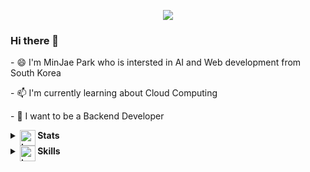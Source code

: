 
<p align="center">
   <img src="https://hits.seeyoufarm.com/api/count/incr/badge.svg?url=https%3A%2F%2Fgithub.com%2FJeromy0515">
<p>
   
### Hi there 👋

<p>- 😄 I'm MinJae Park who is intersted in AI and Web development from South Korea</p>
<p>- 📫 I'm currently learning about Cloud Computing</p>
<p>- 🤔 I want to be a Backend Developer</p>
   

<details>
   <summary><b><img src="https://media.giphy.com/media/IzLejEn5juzsLN4AqX/giphy.gif" alt="trophy" style="vertical-align:top;" height="25"> Stats</b></summary>
   
   ![ParkMinJae's GitHub stats](https://github-readme-stats.vercel.app/api?username=Jeromy0515&show_icons=true&theme=dark)
   
   ![Wakatime](https://github-readme-stats.vercel.app/api/wakatime?username=Jeromy0515&layout=compact&theme=dark)

   [![solved.ac tier](http://mazassumnida.wtf/api/v2/generate_badge?boj=yoo11052)](https://solved.ac/profile/yoo11052)

   <a href="https://opgc.me/#/users/jeromy0515" target="_blank"><img src="https://api.opgc.me/githubs/users/jeromy0515/tag/?border=normal" /></a>

   [![trophy](https://github-profile-trophy.vercel.app/?username=Jeromy0515&theme=onedark&title=MultiLanguage,Commits,Repositories,Followers,PullRequest)](https://github.com/Jeromy0515/github-profile-trophy)
   
</details>
   
   
<details>
   <summary><b><img src="https://media.giphy.com/media/WUlplcMpOCEmTGBtBW/giphy.gif" alt="trophy" style="vertical-align:top;" height="25"> Skills</b></summary>
   
   ### Languages
   <span><img src="https://img.shields.io/badge/Java-007396?style=flat&logo=OpenJDK&logoColor=white" /></span>
   <span><img src="https://img.shields.io/badge/JavaScript-yellow?style=flat&logo=JavaScript&logoColor=white" /></span>
   <span><img src="https://img.shields.io/badge/TypeScript-3178C6?style=flat&logo=TypeScript&logoColor=white" /></span>

   ### Frameworks
   <span><img src="https://img.shields.io/badge/Express-000000?style=flat&logo=Express&logoColor=white" /></span>
   <span><img src="https://img.shields.io/badge/Spring Boot-6DB33F?style=flat&logo=Spring Boot&logoColor=white"/></span>

   ### Databases
   <span><img src="https://img.shields.io/badge/MySQL-4479A1?style=flat&logo=MySQL&logoColor=white" /></span>
   <span><img src="https://img.shields.io/badge/Oracle-F80000?style=flat&logo=Oracle&logoColor=white" /></span>
   <span><img src="https://img.shields.io/badge/Amazon DynamoDB-4053D6?style=flat&logo=Amazon DynamoDB&logoColor=white" /></span>

   ### DevOps
   <span><img src="https://img.shields.io/badge/Amazon AWS-232F3E?style=flat&logo=Amazon AWS&logoColor=white"/></span> 
   <span><img src="https://img.shields.io/badge/Docker-2496ED?style=flat&logo=Docker&logoColor=white" /></span>
   <span><img src="https://img.shields.io/badge/Kubernetes-326CE5?style=flat&logo=Kubernetes&logoColor=white" /></span>

   ### Tools
   <span><img src="https://img.shields.io/badge/Eclipse IDE-2C2255?style=flat&logo=Eclipse IDE&logoColor=white" /></span>
   <span><img src="https://img.shields.io/badge/IntelliJ IDEA-FE2857?style=flat&logo=IntelliJ IDEA&logoColor=white" /></span>
   <span><img src="https://img.shields.io/badge/WebStorm-07C3F2?style=flat&logo=WebStorm&logoColor=white" /></span>
   <span><img src="https://img.shields.io/badge/Visual Studio Code-007ACC?style=flat&logo=Visual Studio Code&logoColor=white" /></span>

</details>

